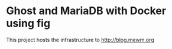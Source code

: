 # Ghost and MariaDB with Docker using fig

This project hosts the infrastructure to http://blog.mewm.org